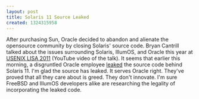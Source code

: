```yaml
---
layout: post
title: Solaris 11 Source Leaked
created: 1324315958
---
```

After purchasing Sun, Oracle decided to abandon and alienate the opensource community by closing Solaris' source code. Bryan Cantrill talked about the issues surrounding Solaris, IllumOS, and Oracle this year at <a href="http://www.youtube.com/watch?v=-zRN7XLCRhc" target="_blank">USENIX LISA 2011</a> (YouTube video of the talk). It seems that earlier this morning, a disgruntled Oracle employee <a href="http://openindiana.org/pipermail/openindiana-discuss/2011-December/006542.html" target="_blank">leaked</a> the source code behind Solaris 11. I'm glad the source has leaked. It serves Oracle right. They've proved that all they care about is greed. They don't innovate. I'm sure FreeBSD and IllumOS developers alike are researching the legality of incorporating the leaked code.
